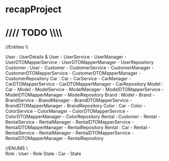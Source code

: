 # recapProject

# //// TODO \\\\\\\

//Entities \\\

User : UserDetails & User - UserService - UserManager - UserDTOMapperService - UserDTOMapperManager - UserRepository
Customer : User - Customer - CustomerService - CustomerManager - CustomerDTOMapperService - CustomerDTOMapperManager - CustomerRepository
Car : Car - CarService - CarManager - CarDTOMapperService - CarDTOMapperManager - CarRepository
Model : Car - Model - ModelService - ModelManager - ModelDTOMapperService - ModelDTOMapperManager - ModelRepository
Brand : Model - Brand - BrandService - BrandManager - BrandDTOMapperService - BrandDTOMapperManager - BrandRepository
Color : Car - Color - ColorService - ColorManager - ColorDTOMapperService - ColorDTOMapperManager - ColorRepository
Rental : Customer - Rental - RentalService - RentalManager - RentalDTOMapperService - RentalDTOMapperManager - RentalRepository
Rental : Car - Rental - RentalService - RentalManager - RentalDTOMapperService - RentalDTOMapperManager - RentalRepository

//ENUMS \\\
Role : User - Role
State : Car - State
